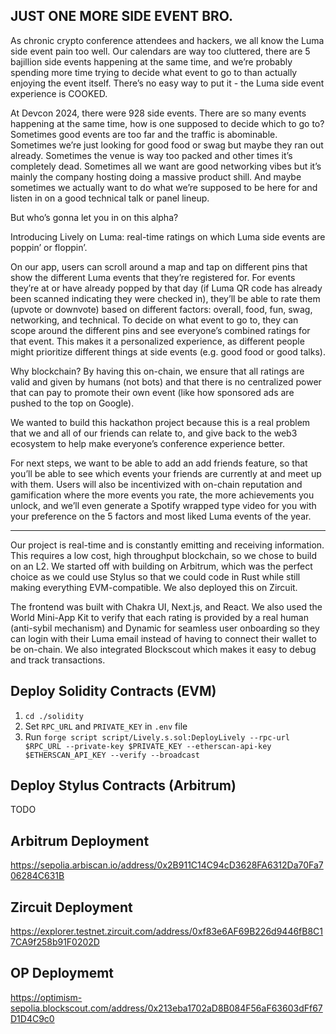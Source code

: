 ## JUST ONE MORE SIDE EVENT BRO.

As chronic crypto conference attendees and hackers, we all know the Luma side event pain too well. Our calendars are way too cluttered, there are 5 bajillion side events happening at the same time, and we’re probably spending more time trying to decide what event to go to than actually enjoying the event itself. There’s no easy way to put it - the Luma side event experience is COOKED.

At Devcon 2024, there were 928 side events. There are so many events happening at the same time, how is one supposed to decide which to go to? Sometimes good events are too far and the traffic is abominable. Sometimes we’re just looking for good food or swag but maybe they ran out already. Sometimes the venue is way too packed and other times it’s completely dead. Sometimes all we want are good networking vibes but it’s mainly the company hosting doing a massive product shill. And maybe sometimes we actually want to do what we’re supposed to be here for and listen in on a good technical talk or panel lineup. 

But who’s gonna let you in on this alpha?

Introducing Lively on Luma: real-time ratings on which Luma side events are poppin’ or floppin’. 

On our app, users can scroll around a map and tap on different pins that show the different Luma events that they’re registered for. For events they’re at or have already popped by that day (if Luma QR code has already been scanned indicating they were checked in), they’ll be able to rate them (upvote or downvote) based on different factors: overall, food, fun, swag, networking, and technical. To decide on what event to go to, they can scope around the different pins and see everyone’s combined ratings for that event. This makes it a personalized experience, as different people might prioritize different things at side events (e.g. good food or good talks).

Why blockchain? By having this on-chain, we ensure that all ratings are valid and given by humans (not bots) and that there is no centralized power that can pay to promote their own event (like how sponsored ads are pushed to the top on Google).

We wanted to build this hackathon project because this is a real problem that we and all of our friends can relate to, and give back to the web3 ecosystem to help make everyone’s conference experience better.

For next steps, we want to be able to add an add friends feature, so that you’ll be able to see which events your friends are currently at and meet up with them. Users will also be incentivized with on-chain reputation and gamification where the more events you rate, the more achievements you unlock, and we’ll even generate a Spotify wrapped type video for you with your preference on the 5 factors and most liked Luma events of the year.

_______

Our project is real-time and is constantly emitting and receiving information. This requires a low cost, high throughput blockchain, so we chose to build on an L2. We started off with building on Arbitrum, which was the perfect choice as we could use Stylus so that we could code in Rust while still making everything EVM-compatible. We also deployed this on Zircuit. 

The frontend was built with Chakra UI, Next.js, and React. We also used the World Mini-App Kit to verify that each rating is provided by a real human (anti-sybil mechanism) and Dynamic for seamless user onboarding so they can login with their Luma email instead of having to connect their wallet to be on-chain. We also integrated Blockscout which makes it easy to debug and track transactions.

## Deploy Solidity Contracts (EVM)
1. `cd ./solidity`
2. Set `RPC_URL` and `PRIVATE_KEY` in `.env` file
3. Run `forge script script/Lively.s.sol:DeployLively --rpc-url $RPC_URL --private-key $PRIVATE_KEY --etherscan-api-key $ETHERSCAN_API_KEY --verify --broadcast`

## Deploy Stylus Contracts (Arbitrum)
TODO

## Arbitrum Deployment
https://sepolia.arbiscan.io/address/0x2B911C14C94cD3628FA6312Da70Fa706284C631B

## Zircuit Deployment
https://explorer.testnet.zircuit.com/address/0xf83e6AF69B226d9446fB8C17CA9f258b91F0202D

## OP Deploymemt
https://optimism-sepolia.blockscout.com/address/0x213eba1702aD8B084F56aF63603dFf67D1D4C9c0
